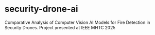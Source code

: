 # security-drone-ai
Comparative Analysis of Computer Vision AI Models for Fire Detection in Security Drones. Project presented at IEEE MHTC 2025
